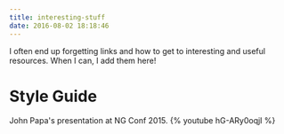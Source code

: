 ```yaml
---
title: interesting-stuff
date: 2016-08-02 18:18:46
---
```

I often end up forgetting links and how to get to interesting and useful resources. 
When I can, I add them here!

# Style Guide
John Papa's presentation at NG Conf 2015.
{% youtube hG-ARy0oqjI %}